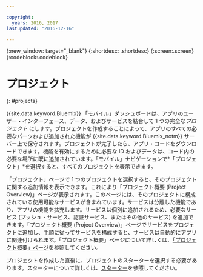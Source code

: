 ```yaml
---

copyright:
  years: 2016, 2017
lastupdated: "2016-12-16"

---
```

{:new_window: target="_blank"}
{:shortdesc: .shortdesc}
{:screen:.screen}
{:codeblock:.codeblock}

# プロジェクト
{: #projects}

{{site.data.keyword.Bluemix}} 「モバイル」ダッシュボードは、アプリのユーザー・インターフェース、データ、およびサービスを結合して 1 つの完全な*プロジェクト* にします。プロジェクトを作成することによって、アプリのすべての必要なパーツおよび追加された機能が {{site.data.keyword.Bluemix_notm}} サーバー上で保守されます。プロジェクトが完了したら、アプリ・コードをダウンロードできます。機能を有効にするために必要な ID およびデータは、コード内の必要な場所に既に追加されています。「モバイル」ナビゲーションで*「プロジェクト」*を選択すると、すべてのプロジェクトを表示できます。  

「プロジェクト」ページで 1 つのプロジェクトを選択すると、そのプロジェクトに関する追加情報を表示できます。これにより「プロジェクト概要 (Project Overview)」ページが表示されます。このページには、そのプロジェクトに構成されている使用可能なサービスが含まれています。サービスは分離した機能であり、アプリの機能を拡充します。サービスは個別に追加されるため、必要なサービス (プッシュ・サービス、認証サービス、またはその他のサービス) を追加できます。「プロジェクト概要 (Project Overview)」ページでサービスをプロジェクトに追加し、手順に従ってサービスを構成すると、サービスは自動的にアプリに関連付けられます。「プロジェクト概要」ページについて詳しくは、[「プロジェクト概要」ページ](project_overview_page.html)を参照してください。

プロジェクトを作成した直後に、プロジェクトのスターターを選択する必要があります。スターターについて詳しくは、[スターター](starters.html)を参照してください。
